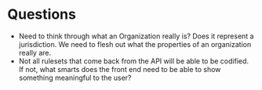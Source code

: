 # Questions

 - Need to think through what an Organization really is? Does it represent a
   jurisdiction. We need to flesh out what the properties of an organization
   really are.
 - Not all rulesets that come back from the API will be able to be codified. If
   not, what smarts does the front end need to be able to show something
   meaningful to the user?
